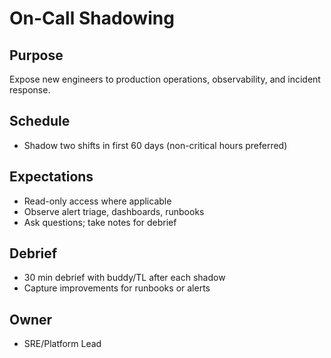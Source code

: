 # On-Call Shadowing

## Purpose
Expose new engineers to production operations, observability, and incident response.

## Schedule
- Shadow two shifts in first 60 days (non-critical hours preferred)

## Expectations
- Read-only access where applicable
- Observe alert triage, dashboards, runbooks
- Ask questions; take notes for debrief

## Debrief
- 30 min debrief with buddy/TL after each shadow
- Capture improvements for runbooks or alerts

## Owner
- SRE/Platform Lead 